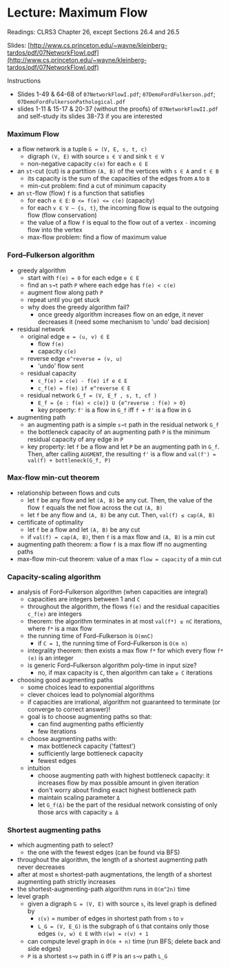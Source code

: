# Lecture: Maximum Flow

Readings: CLRS3 Chapter 26, except Sections 26.4 and 26.5

Slides: [http://www.cs.princeton.edu/~wayne/kleinberg-tardos/pdf/07NetworkFlowI.pdf](http://www.cs.princeton.edu/~wayne/kleinberg-tardos/pdf/07NetworkFlowI.pdf)

Instructions
- Slides 1-49 & 64-68 of ``07NetworkFlowI.pdf``; ``07DemoFordFulkerson.pdf``; ``07DemoFordFulkersonPathological.pdf``
- slides 1-11 & 15-17 & 20-37 (without the proofs) of ``07NetworkFlowII.pdf`` and self-study its slides 38-73 if you are interested

### Maximum Flow
- a flow network is a tuple ``G = (V, E, s, t, c)``
  - digraph ``(V, E)`` with source ``s ∈ V`` and sink ``t ∈ V``
  - non-negative capacity ``c(e)`` for each ``e ∈ E``
- an ``st``-cut (cut) is a partition ``(A, B)`` of the vertices with ``s ∈ A`` and ``t ∈ B``
  - its capacity is the sum of the capacities of the edges from ``A`` to ``B``
  - min-cut problem: find a cut of minimum capacity
- an ``st``-flow (flow) ``f`` is a function that satisfies
  - for each ``e ∈ E``: ``0 <= f(e) <= c(e)`` (capacity)
  - for each ``v ∈ V – {s, t}``, the incoming flow is equal to the outgoing flow (flow conservation)
  - the value of a flow ``f`` is equal to the flow out of a vertex ``-`` incoming flow into the vertex
  - max-flow problem: find a flow of maximum value

### Ford–Fulkerson algorithm
- greedy algorithm
  - start with ``f(e) = 0`` for each edge ``e ∈ E``
  - find an ``s↝t`` path ``P`` where each edge has ``f(e) < c(e)``
  - augment flow along path ``P``
  - repeat until you get stuck
  - why does the greedy algorithm fail?
    - once greedy algorithm increases flow on an edge, it never decreases it (need some mechanism to 'undo' bad decision)
- residual network
  - original edge ``e = (u, v) ∈ E``
    - flow ``f(e)``
    - capacity ``c(e)``
  - reverse edge ``e^reverse = (v, u)``
    - 'undo' flow sent
  - residual capacity
    - ``c_f(e) = c(e) - f(e) if e ∈ E``
    - ``c_f(e) = f(e) if e^reverse ∈ E``
  - residual network ``G_f = (V, E_f , s, t, cf )``
    - ``E_f = {e : f(e) < c(e)} U {e^reverse : f(e) > 0}``
    - key property: ``f'`` is a flow in ``G_f`` iff ``f + f'`` is a flow in ``G``
- augmenting path
  - an augmenting path is a simple ``s↝t`` path in the residual network ``G_f``
  - the bottleneck capacity of an augmenting path ``P`` is the minimum residual capacity of any edge in ``P``
  - key property: let ``f`` be a flow and let ``P`` be an augmenting path in ``G_f``. Then, after calling ``AUGMENT``, the resulting ``f'`` is a flow and ``val(f') = val(f) + bottleneck(G_f, P)``

### Max-flow min-cut theorem
- relationship between flows and cuts
  - let ``f`` be any flow and let ``(A, B)`` be any cut. Then, the value of the flow ``f`` equals the net flow across the cut ``(A, B)``
  - let ``f`` be any flow and ``(A, B)`` be any cut. Then, ``val(f) ≤ cap(A, B)``
- certificate of optimality
  - let ``f`` be a flow and let ``(A, B)`` be any cut
  - if ``val(f) = cap(A, B)``, then ``f`` is a max flow and ``(A, B)`` is a min cut
- augmenting path theorem: a flow ``f`` is a max flow iff no augmenting paths
- max-flow min-cut theorem: value of a max ``flow = capacity`` of a min cut

### Capacity-scaling algorithm
- analysis of Ford–Fulkerson algorithm (when capacities are integral)
  - capacities are integers between 1 and ``C``
  - throughout the algorithm, the flows ``f(e)`` and the residual capacities ``c_f(e)`` are integers
  - theorem: the algorithm terminates in at most ``val(f*) ≤ nC`` iterations, where ``f*`` is a max flow
  - the running time of Ford–Fulkerson is ``O(mnC)``
    - if ``C = 1``, the running time of Ford–Fulkerson is ``O(m n)``
  - integrality theorem: then exists a max flow ``f*`` for which every flow ``f*(e)`` is an integer
  - is generic Ford–Fulkerson algorithm poly-time in input size?
    - no, if max capacity is ``C``, then algorithm can take ``≥ C`` iterations
- choosing good augmenting paths
  - some choices lead to exponential algorithms
  - clever choices lead to polynomial algorithms
  - if capacities are irrational, algorithm not guaranteed to terminate (or converge to correct answer)!
  - goal is to choose augmenting paths so that:
    - can find augmenting paths efficiently
    - few iterations
  - choose augmenting paths with:
    - max bottleneck capacity ('fattest')
    - sufficiently large bottleneck capacity
    - fewest edges
  - intuition
    - choose augmenting path with highest bottleneck capacity: it increases flow by max possible amount in given iteration
    - don't worry about finding exact highest bottleneck path
    - maintain scaling parameter ``Δ``
    - let ``G_f(Δ)`` be the part of the residual network consisting of only those arcs with capacity ``≥ Δ``

### Shortest augmenting paths
- which augmenting path to select?
  - the one with the fewest edges (can be found via BFS)
- throughout the algorithm, the length of a shortest augmenting
path never decreases
- after at most ``m`` shortest-path augmentations, the length of a shortest augmenting path strictly increases
- the shortest-augmenting-path algorithm runs in ``O(m^2n)`` time
- level graph
  - given a digraph ``G = (V, E)`` with source ``s``, its level graph is defined by
    - ``ℓ(v)`` = number of edges in shortest path from ``s`` to ``v``
    - ``L_G = (V, E_G)`` is the subgraph of ``G`` that contains only those edges ``(v, w) ∈ E`` with ``ℓ(w) = ℓ(v) + 1``
  - can compute level graph in ``O(m + n)`` time (run BFS; delete back and side edges)
  - ``P`` is a shortest ``s↝v`` path in ``G`` iff ``P`` is an ``s↝v`` path ``L_G``
